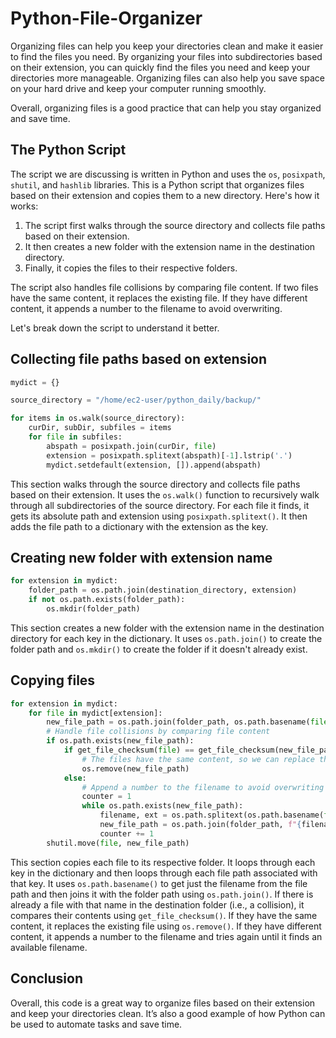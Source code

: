 # Python-File-Organizer
Organizing files can help you keep your directories clean and make it easier to find the files you need. By organizing your files into subdirectories based on their extension, you can quickly find the files you need and keep your directories more manageable. Organizing files can also help you save space on your hard drive and keep your computer running smoothly.

Overall, organizing files is a good practice that can help you stay organized and save time.

## The Python Script

The script we are discussing is written in Python and uses the `os`, `posixpath`, `shutil`, and `hashlib` libraries. This is a Python script that organizes files based on their extension and copies them to a new directory. Here's how it works:

1. The script first walks through the source directory and collects file paths based on their extension.
2. It then creates a new folder with the extension name in the destination directory.
3. Finally, it copies the files to their respective folders.

The script also handles file collisions by comparing file content. If two files have the same content, it replaces the existing file. If they have different content, it appends a number to the filename to avoid overwriting.


Let's break down the script to understand it better.


## Collecting file paths based on extension
```python
mydict = {}

source_directory = "/home/ec2-user/python_daily/backup/"

for items in os.walk(source_directory):
    curDir, subDir, subfiles = items
    for file in subfiles:
        abspath = posixpath.join(curDir, file)
        extension = posixpath.splitext(abspath)[-1].lstrip('.')
        mydict.setdefault(extension, []).append(abspath)
```

This section walks through the source directory and collects file paths based on their extension. It uses the `os.walk()` function to recursively walk through all subdirectories of the source directory. For each file it finds, it gets its absolute path and extension using `posixpath.splitext()`. It then adds the file path to a dictionary with the extension as the key.

## Creating new folder with extension name
```python
for extension in mydict:
    folder_path = os.path.join(destination_directory, extension)
    if not os.path.exists(folder_path):
        os.mkdir(folder_path)
```

This section creates a new folder with the extension name in the destination directory for each key in the dictionary. It uses `os.path.join()` to create the folder path and `os.mkdir()` to create the folder if it doesn't already exist.

## Copying files
```python
for extension in mydict:
    for file in mydict[extension]:
        new_file_path = os.path.join(folder_path, os.path.basename(file))
        # Handle file collisions by comparing file content
        if os.path.exists(new_file_path):
            if get_file_checksum(file) == get_file_checksum(new_file_path):
                # The files have the same content, so we can replace the existing file
                os.remove(new_file_path)
            else:
                # Append a number to the filename to avoid overwriting
                counter = 1
                while os.path.exists(new_file_path):
                    filename, ext = os.path.splitext(os.path.basename(file))
                    new_file_path = os.path.join(folder_path, f"{filename}_{counter}{ext}")
                    counter += 1
        shutil.move(file, new_file_path)
```

This section copies each file to its respective folder. It loops through each key in the dictionary and then loops through each file path associated with that key. It uses `os.path.basename()` to get just the filename from the file path and then joins it with the folder path using `os.path.join()`. If there is already a file with that name in the destination folder (i.e., a collision), it compares their contents using `get_file_checksum()`. If they have the same content, it replaces the existing file using `os.remove()`. If they have different content, it appends a number to the filename and tries again until it finds an available filename.

## Conclusion

Overall, this code is a great way to organize files based on their extension and keep your directories clean. It’s also a good example of how Python can be used to automate tasks and save time.
